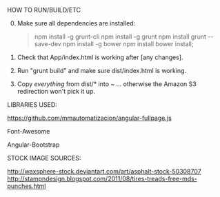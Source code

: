 HOW TO RUN/BUILD/ETC

0) Make sure all dependencies are installed:
	>npm install -g grunt-cli
	>npm install -g grunt
	>npm install grunt --save-dev
	>npm install -g bower
	>npm install
	>bower install;

1) Check that App/index.html is working after [any changes].

2) Run "grunt build" and make sure dist/index.html is working.

3) Copy *everything* from dist/* into ~ ... otherwise the Amazon S3 redirection won't pick it up.

LIBRARIES USED:

https://github.com/mmautomatizacion/angular-fullpage.js

Font-Awesome

Angular-Bootstrap

STOCK IMAGE SOURCES:

http://waxsphere-stock.deviantart.com/art/asphalt-stock-50308707
http://stampndesign.blogspot.com/2011/08/tires-treads-free-mds-punches.html
